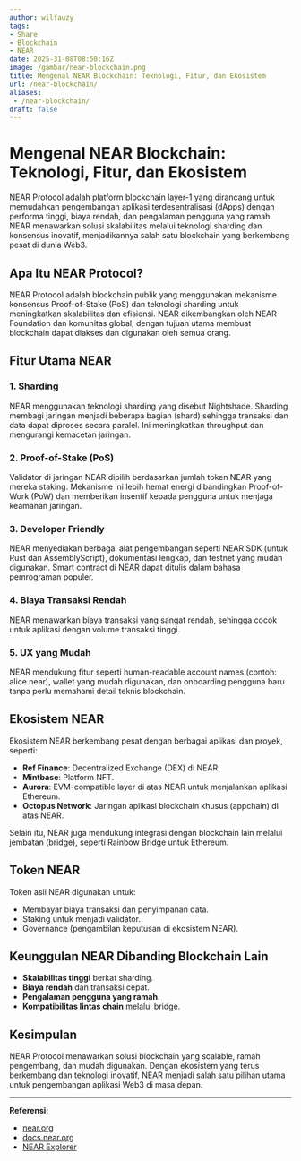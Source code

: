 ```yaml
---
author: wilfauzy
tags:
- Share
- Blockchain
- NEAR
date: 2025-31-08T08:50:16Z
image: /gambar/near-blockchain.png
title: Mengenal NEAR Blockchain: Teknologi, Fitur, dan Ekosistem
url: /near-blockchain/
aliases:
 - /near-blockchain/
draft: false
---
```


# Mengenal NEAR Blockchain: Teknologi, Fitur, dan Ekosistem

NEAR Protocol adalah platform blockchain layer-1 yang dirancang untuk memudahkan pengembangan aplikasi terdesentralisasi (dApps) dengan performa tinggi, biaya rendah, dan pengalaman pengguna yang ramah. NEAR menawarkan solusi skalabilitas melalui teknologi sharding dan konsensus inovatif, menjadikannya salah satu blockchain yang berkembang pesat di dunia Web3.

## Apa Itu NEAR Protocol?

NEAR Protocol adalah blockchain publik yang menggunakan mekanisme konsensus Proof-of-Stake (PoS) dan teknologi sharding untuk meningkatkan skalabilitas dan efisiensi. NEAR dikembangkan oleh NEAR Foundation dan komunitas global, dengan tujuan utama membuat blockchain dapat diakses dan digunakan oleh semua orang.

## Fitur Utama NEAR

### 1. **Sharding**
NEAR menggunakan teknologi sharding yang disebut Nightshade. Sharding membagi jaringan menjadi beberapa bagian (shard) sehingga transaksi dan data dapat diproses secara paralel. Ini meningkatkan throughput dan mengurangi kemacetan jaringan.

### 2. **Proof-of-Stake (PoS)**
Validator di jaringan NEAR dipilih berdasarkan jumlah token NEAR yang mereka staking. Mekanisme ini lebih hemat energi dibandingkan Proof-of-Work (PoW) dan memberikan insentif kepada pengguna untuk menjaga keamanan jaringan.

### 3. **Developer Friendly**
NEAR menyediakan berbagai alat pengembangan seperti NEAR SDK (untuk Rust dan AssemblyScript), dokumentasi lengkap, dan testnet yang mudah digunakan. Smart contract di NEAR dapat ditulis dalam bahasa pemrograman populer.

### 4. **Biaya Transaksi Rendah**
NEAR menawarkan biaya transaksi yang sangat rendah, sehingga cocok untuk aplikasi dengan volume transaksi tinggi.

### 5. **UX yang Mudah**
NEAR mendukung fitur seperti human-readable account names (contoh: alice.near), wallet yang mudah digunakan, dan onboarding pengguna baru tanpa perlu memahami detail teknis blockchain.

## Ekosistem NEAR

Ekosistem NEAR berkembang pesat dengan berbagai aplikasi dan proyek, seperti:

- **Ref Finance**: Decentralized Exchange (DEX) di NEAR.
- **Mintbase**: Platform NFT.
- **Aurora**: EVM-compatible layer di atas NEAR untuk menjalankan aplikasi Ethereum.
- **Octopus Network**: Jaringan aplikasi blockchain khusus (appchain) di atas NEAR.

Selain itu, NEAR juga mendukung integrasi dengan blockchain lain melalui jembatan (bridge), seperti Rainbow Bridge untuk Ethereum.

## Token NEAR

Token asli NEAR digunakan untuk:

- Membayar biaya transaksi dan penyimpanan data.
- Staking untuk menjadi validator.
- Governance (pengambilan keputusan di ekosistem NEAR).

## Keunggulan NEAR Dibanding Blockchain Lain

- **Skalabilitas tinggi** berkat sharding.
- **Biaya rendah** dan transaksi cepat.
- **Pengalaman pengguna yang ramah**.
- **Kompatibilitas lintas chain** melalui bridge.

## Kesimpulan

NEAR Protocol menawarkan solusi blockchain yang scalable, ramah pengembang, dan mudah digunakan. Dengan ekosistem yang terus berkembang dan teknologi inovatif, NEAR menjadi salah satu pilihan utama untuk pengembangan aplikasi Web3 di masa depan.

---

**Referensi:**
- [near.org](https://near.org/)
- [docs.near.org](https://docs.near.org/)
- [NEAR Explorer](https://explorer.near.org/)